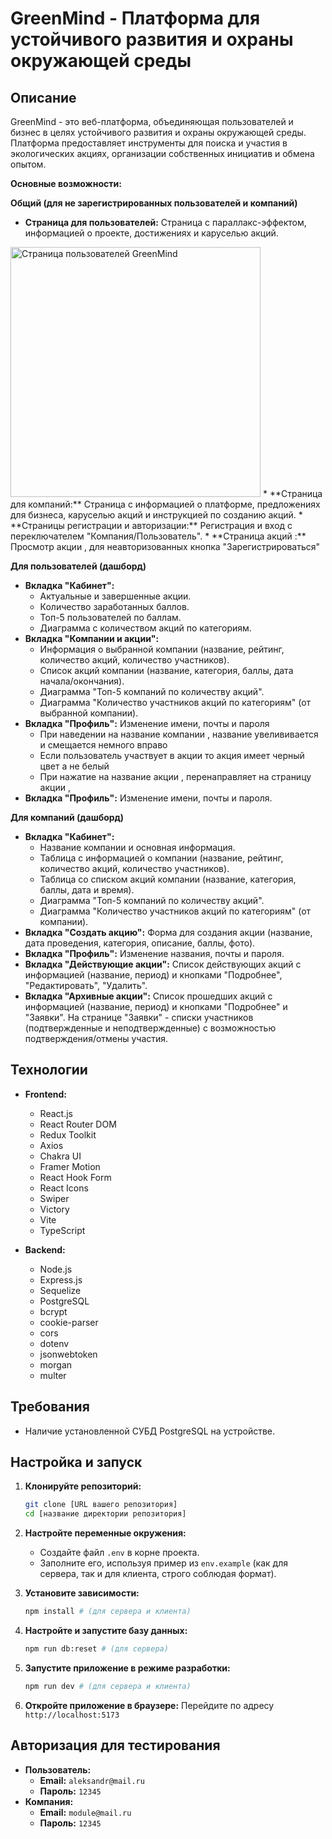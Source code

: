 # GreenMind - Платформа для устойчивого развития и охраны окружающей среды

## Описание

GreenMind - это веб-платформа, объединяющая пользователей и бизнес в целях устойчивого развития и охраны окружающей среды.  Платформа предоставляет инструменты для поиска и участия в экологических акциях, организации собственных инициатив и обмена опытом.

**Основные возможности:**

**Общий (для не зарегистрированных пользователей и компаний)**

*   **Страница для пользователей:** Страница с параллакс-эффектом, информацией о проекте, достижениях и каруселью акций.
<img src="readme_images/pageUsers.gif" alt="Страница пользователей GreenMind" border="0" width='400px' />
*   **Страница для компаний:** Страница с информацией о платформе, предложениях для бизнеса, каруселью акций и инструкцией по созданию акций.
*   **Страницы регистрации и авторизации:** Регистрация и вход с переключателем "Компания/Пользователь".
*    **Страница акций :** Просмотр акции , для неавторизованных кнопка  "Зарегистрироваться"

**Для пользователей (дашборд)**

*   **Вкладка "Кабинет":**
    *   Актуальные и завершенные акции.
    *   Количество заработанных баллов.
    *   Топ-5 пользователей по баллам.
    *   Диаграмма с количеством акций по категориям.
*   **Вкладка "Компании и акции":**
    *   Информация о выбранной компании (название, рейтинг, количество акций, количество участников).
    *   Список акций компании (название, категория, баллы, дата начала/окончания).
    *   Диаграмма "Топ-5 компаний по количеству акций".
    *   Диаграмма "Количество участников акций по категориям" (от выбранной компании).
*    **Вкладка "Профиль":** Изменение имени, почты и пароля
       *	При наведении на название компании , название увелививается и смещается немного вправо
       *	Если пользователь участвует в акции то акция имеет черный цвет а не белый
       *	При нажатие на название акции , перенаправляет на страницу акции ,
*   **Вкладка "Профиль":**  Изменение имени, почты и пароля.

**Для компаний (дашборд)**

*   **Вкладка "Кабинет":**
    *   Название компании и основная информация.
    *   Таблица с информацией о компании (название, рейтинг, количество акций, количество участников).
    *   Таблица со списком акций компании (название, категория, баллы, дата и время).
    *   Диаграмма "Топ-5 компаний по количеству акций".
    *   Диаграмма "Количество участников акций по категориям" (от компании).
*   **Вкладка "Создать акцию":** Форма для создания акции (название, дата проведения, категория, описание, баллы, фото).
*   **Вкладка "Профиль":** Изменение названия, почты и пароля.
*   **Вкладка "Действующие акции":** Список действующих акций с информацией (название, период) и кнопками "Подробнее", "Редактировать", "Удалить".
*   **Вкладка "Архивные акции":** Список прошедших акций с информацией (название, период) и кнопками "Подробнее" и "Заявки".  На странице "Заявки" - списки участников (подтвержденные и неподтвержденные) с возможностью подтверждения/отмены участия.

## Технологии

*   **Frontend:**
    *   React.js
    *   React Router DOM
    *   Redux Toolkit
    *   Axios
    *   Chakra UI
    *   Framer Motion
    *   React Hook Form
    *   React Icons
    *   Swiper
    *   Victory
    *   Vite
    *   TypeScript

*   **Backend:**
    *   Node.js
    *   Express.js
    *   Sequelize
    *   PostgreSQL
    *   bcrypt
    *   cookie-parser
    *   cors
    *   dotenv
    *   jsonwebtoken
    *   morgan
    *   multer

## Требования

*   Наличие установленной СУБД PostgreSQL на устройстве.

## Настройка и запуск

1.  **Клонируйте репозиторий:**
    ```bash
    git clone [URL вашего репозитория]
    cd [название директории репозитория]
    ```

2.  **Настройте переменные окружения:**
    *   Создайте файл `.env` в корне проекта.
    *   Заполните его, используя пример из `env.example` (как для сервера, так и для клиента, строго соблюдая формат).

3.  **Установите зависимости:**
    ```bash
    npm install # (для сервера и клиента)
    ```

4.  **Настройте и запустите базу данных:**
    ```bash
    npm run db:reset # (для сервера)
    ```

5.  **Запустите приложение в режиме разработки:**
    ```bash
    npm run dev # (для сервера и клиента)
    ```

6.  **Откройте приложение в браузере:**
    Перейдите по адресу `http://localhost:5173`

## Авторизация для тестирования

*   **Пользователь:**
    *   **Email:** `aleksandr@mail.ru`
    *   **Пароль:** `12345`
*   **Компания:**
    *   **Email:** `module@mail.ru`
    *   **Пароль:** `12345`
